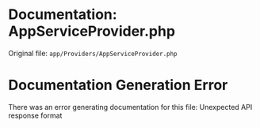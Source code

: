 # Documentation: AppServiceProvider.php

Original file: `app/Providers/AppServiceProvider.php`

# Documentation Generation Error

There was an error generating documentation for this file: Unexpected API response format